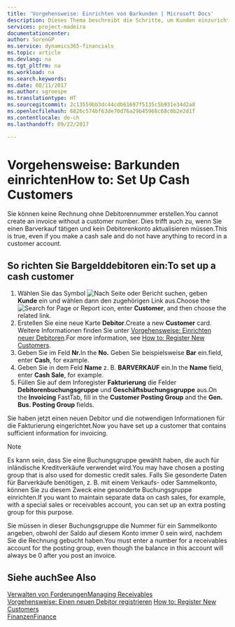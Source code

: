 ```yaml
---
title: 'Vorgehensweise: Einrichten von Barkunden | Microsoft Docs'
description: Dieses Thema beschreibt die Schritte, um Kunden einzurichten, der in bar bezahlt.
services: project-madeira
documentationcenter: 
author: SorenGP
ms.service: dynamics365-financials
ms.topic: article
ms.devlang: na
ms.tgt_pltfrm: na
ms.workload: na
ms.search.keywords: 
ms.date: 08/11/2017
ms.author: sgroespe
ms.translationtype: HT
ms.sourcegitcommit: 2c13559bb3dc44cdb61697f5135c5b931e34d2a8
ms.openlocfilehash: 6826c574bf63de70d76a29b45968c68c0b2e2d1f
ms.contentlocale: de-ch
ms.lasthandoff: 09/22/2017

---
```

# <a name="how-to-set-up-cash-customers"></a><span data-ttu-id="dd4bc-103">Vorgehensweise: Barkunden einrichten</span><span class="sxs-lookup"><span data-stu-id="dd4bc-103">How to: Set Up Cash Customers</span></span>
<span data-ttu-id="dd4bc-104">Sie können keine Rechnung ohne Debitorennummer erstellen.</span><span class="sxs-lookup"><span data-stu-id="dd4bc-104">You cannot create an invoice without a customer number.</span></span> <span data-ttu-id="dd4bc-105">Dies trifft auch zu, wenn Sie einen Barverkauf tätigen und kein Debitorenkonto aktualisieren müssen.</span><span class="sxs-lookup"><span data-stu-id="dd4bc-105">This is true, even if you make a cash sale and do not have anything to record in a customer account.</span></span>  

## <a name="to-set-up-a-cash-customer"></a><span data-ttu-id="dd4bc-106">So richten Sie Bargelddebitoren ein:</span><span class="sxs-lookup"><span data-stu-id="dd4bc-106">To set up a cash customer</span></span>  
1.  <span data-ttu-id="dd4bc-107">Wählen Sie das Symbol ![Nach Seite oder Bericht suchen](media/ui-search/search_small.png "Symbol Nach Seite oder Bericht suchen"), geben **Kunde** ein und wählen dann den zugehörigen Link aus.</span><span class="sxs-lookup"><span data-stu-id="dd4bc-107">Choose the ![Search for Page or Report](media/ui-search/search_small.png "Search for Page or Report icon") icon, enter **Customer**, and then choose the related link.</span></span>  
2.  <span data-ttu-id="dd4bc-108">Erstellen Sie eine neue Karte **Debitor**.</span><span class="sxs-lookup"><span data-stu-id="dd4bc-108">Create a new **Customer** card.</span></span> <span data-ttu-id="dd4bc-109">Weitere Informationen finden Sie unter [Vorgehensweise: Einrichten neuer Debitoren](sales-how-register-new-customers.md).</span><span class="sxs-lookup"><span data-stu-id="dd4bc-109">For more information, see [How to: Register New Customers](sales-how-register-new-customers.md).</span></span>
3.  <span data-ttu-id="dd4bc-110">Geben Sie im Feld **Nr.**</span><span class="sxs-lookup"><span data-stu-id="dd4bc-110">In the **No.**</span></span> <span data-ttu-id="dd4bc-111">Geben Sie beispielsweise **Bar** ein.</span><span class="sxs-lookup"><span data-stu-id="dd4bc-111">field, enter **Cash**, for example.</span></span>  
4.  <span data-ttu-id="dd4bc-112">Geben Sie in dem Feld **Name** z. B. **BARVERKAUF** ein.</span><span class="sxs-lookup"><span data-stu-id="dd4bc-112">In the **Name** field, enter **Cash Sale**, for example.</span></span>  
5.  <span data-ttu-id="dd4bc-113">Füllen Sie auf dem Inforegister **Fakturierung** die Felder **Debitorenbuchungsgruppe** und **Geschäftsbuchungsgruppe** aus.</span><span class="sxs-lookup"><span data-stu-id="dd4bc-113">On the **Invoicing** FastTab, fill in the **Customer Posting Group** and the **Gen. Bus. Posting Group** fields.</span></span>  

 <span data-ttu-id="dd4bc-114">Sie haben jetzt einen neuen Debitor und die notwendigen Informationen für die Fakturierung eingerichtet.</span><span class="sxs-lookup"><span data-stu-id="dd4bc-114">Now you have set up a customer that contains sufficient information for invoicing.</span></span>  

> [!NOTE]  
>  <span data-ttu-id="dd4bc-115">Es kann sein, dass Sie eine Buchungsgruppe gewählt haben, die auch für inländische Kreditverkäufe verwendet wird.</span><span class="sxs-lookup"><span data-stu-id="dd4bc-115">You may have chosen a posting group that is also used for domestic credit sales.</span></span> <span data-ttu-id="dd4bc-116">Falls Sie gesonderte Daten für Barverkäufe benötigen, z. B. mit einem Verkaufs- oder Sammelkonto, können Sie zu diesem Zweck eine gesonderte Buchungsgruppe einrichten.</span><span class="sxs-lookup"><span data-stu-id="dd4bc-116">If you want to maintain separate data on cash sales, for example, with a special sales or receivables account, you can set up an extra posting group for this purpose.</span></span>  
>   
>  <span data-ttu-id="dd4bc-117">Sie müssen in dieser Buchungsgruppe die Nummer für ein Sammelkonto angeben, obwohl der Saldo auf diesem Konto immer 0 sein wird, nachdem Sie die Rechnung gebucht haben.</span><span class="sxs-lookup"><span data-stu-id="dd4bc-117">You must enter a number for a receivables account for the posting group, even though the balance in this account will always be 0 after you post an invoice.</span></span>  

## <a name="see-also"></a><span data-ttu-id="dd4bc-118">Siehe auch</span><span class="sxs-lookup"><span data-stu-id="dd4bc-118">See Also</span></span>
[<span data-ttu-id="dd4bc-119">Verwalten von Forderungen</span><span class="sxs-lookup"><span data-stu-id="dd4bc-119">Managing Receivables</span></span>](receivables-manage-receivables.md)  
<span data-ttu-id="dd4bc-120">[Vorgehensweise: Einen neuen Debitor registrieren](sales-how-register-new-customers.md)  </span><span class="sxs-lookup"><span data-stu-id="dd4bc-120">[How to: Register New Customers](sales-how-register-new-customers.md)  </span></span>  
[<span data-ttu-id="dd4bc-121">Finanzen</span><span class="sxs-lookup"><span data-stu-id="dd4bc-121">Finance</span></span>](finance.md)  


